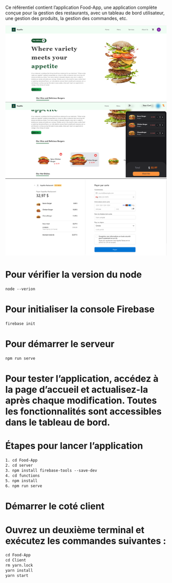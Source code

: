 Ce référentiel contient l’application Food-App, une application complète conçue pour la gestion des restaurants, avec un tableau de bord utilisateur, une gestion des produits, la gestion des commandes, etc.

![Kapelka Restaurant](KapelkaImg.PNG)
![Kapelka Restaurant](chk.PNG)
![Kapelka Restaurant](stripe.PNG)


# Pour vérifier la version du node

```
node --verion
```

# Pour initialiser la console Firebase

```
firebase init
```

# Pour démarrer le serveur

```
npm run serve
```

# Pour tester l’application, accédez à la page d’accueil et actualisez-la après chaque modification. Toutes les fonctionnalités sont accessibles dans le tableau de bord.

# Étapes pour lancer l’application

```
1. cd Food-App
2. cd server
3. npm install firebase-tools --save-dev
4. cd functions
5. npm install
6. npm run serve
```

# Démarrer le coté client

# Ouvrez un deuxième terminal et exécutez les commandes suivantes :

```
cd Food-App
cd Client
rm yarn.lock
yarn install
yarn start
```

